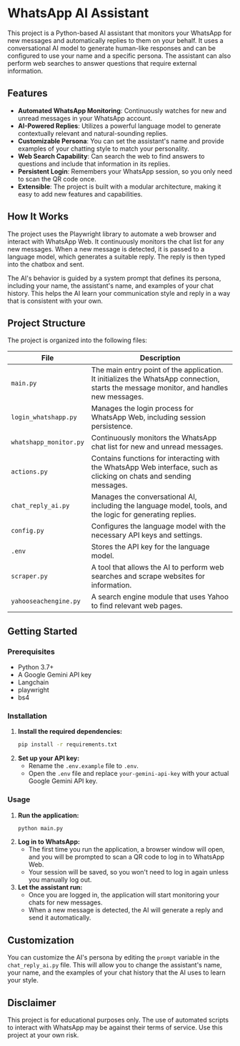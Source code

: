 # WhatsApp AI Assistant

This project is a Python-based AI assistant that monitors your WhatsApp for new messages and automatically replies to them on your behalf. It uses a conversational AI model to generate human-like responses and can be configured to use your name and a specific persona. The assistant can also perform web searches to answer questions that require external information.

## Features

* **Automated WhatsApp Monitoring**: Continuously watches for new and unread messages in your WhatsApp account.
* **AI-Powered Replies**: Utilizes a powerful language model to generate contextually relevant and natural-sounding replies.
* **Customizable Persona**: You can set the assistant's name and provide examples of your chatting style to match your personality.
* **Web Search Capability**: Can search the web to find answers to questions and include that information in its replies.
* **Persistent Login**: Remembers your WhatsApp session, so you only need to scan the QR code once.
* **Extensible**: The project is built with a modular architecture, making it easy to add new features and capabilities.

## How It Works

The project uses the Playwright library to automate a web browser and interact with WhatsApp Web. It continuously monitors the chat list for any new messages. When a new message is detected, it is passed to a language model, which generates a suitable reply. The reply is then typed into the chatbox and sent.

The AI's behavior is guided by a system prompt that defines its persona, including your name, the assistant's name, and examples of your chat history. This helps the AI learn your communication style and reply in a way that is consistent with your own.

## Project Structure

The project is organized into the following files:

| File                  | Description                                                                                                                              |
| --------------------- | ---------------------------------------------------------------------------------------------------------------------------------------- |
| `main.py`               | The main entry point of the application. It initializes the WhatsApp connection, starts the message monitor, and handles new messages.   |
| `login_whatshapp.py`  | Manages the login process for WhatsApp Web, including session persistence.                                                              |
| `whatshapp_monitor.py` | Continuously monitors the WhatsApp chat list for new and unread messages.                                                              |
| `actions.py`            | Contains functions for interacting with the WhatsApp Web interface, such as clicking on chats and sending messages.                       |
| `chat_reply_ai.py`      | Manages the conversational AI, including the language model, tools, and the logic for generating replies.                                 |
| `config.py`             | Configures the language model with the necessary API keys and settings.                                                                  |
| `.env`                  | Stores the API key for the language model.                                                                                               |
| `scraper.py`            | A tool that allows the AI to perform web searches and scrape websites for information.                                                    |
| `yahooseachengine.py`   | A search engine module that uses Yahoo to find relevant web pages.                                                                       |

## Getting Started

### Prerequisites

* Python 3.7+
* A Google Gemini API key
* Langchain
* playwright
* bs4

### Installation

1.  **Install the required dependencies:**
    ```bash
    pip install -r requirements.txt
    ```
2.  **Set up your API key:**
    * Rename the `.env.example` file to `.env`.
    * Open the `.env` file and replace `your-gemini-api-key` with your actual Google Gemini API key.

### Usage

1.  **Run the application:**
    ```bash
    python main.py
    ```
2.  **Log in to WhatsApp:**
    * The first time you run the application, a browser window will open, and you will be prompted to scan a QR code to log in to WhatsApp Web.
    * Your session will be saved, so you won't need to log in again unless you manually log out.
3.  **Let the assistant run:**
    * Once you are logged in, the application will start monitoring your chats for new messages.
    * When a new message is detected, the AI will generate a reply and send it automatically.

## Customization

You can customize the AI's persona by editing the `prompt` variable in the `chat_reply_ai.py` file. This will allow you to change the assistant's name, your name, and the examples of your chat history that the AI uses to learn your style.

## Disclaimer

This project is for educational purposes only. The use of automated scripts to interact with WhatsApp may be against their terms of service. Use this project at your own risk.
